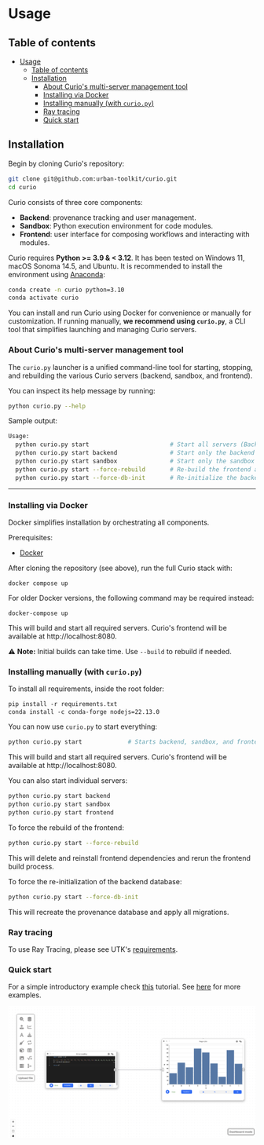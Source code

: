 # Usage

## Table of contents
- [Usage](#usage)
  - [Table of contents](#table-of-contents)
  - [Installation](#installation)
    - [About Curio's multi-server management tool](#about-curios-multi-server-management-tool)
    - [Installing via Docker](#installing-via-docker)
    - [Installing manually (with `curio.py`)](#installing-manually-with-curiopy)
    - [Ray tracing](#ray-tracing)
    - [Quick start](#quick-start)

## Installation


Begin by cloning Curio's repository:

```bash
git clone git@github.com:urban-toolkit/curio.git
cd curio
```

Curio consists of three core components:

* **Backend**: provenance tracking and user management.
* **Sandbox**: Python execution environment for code modules.
* **Frontend**: user interface for composing workflows and interacting with modules.

Curio requires **Python >= 3.9 & < 3.12**. It has been tested on Windows 11, macOS Sonoma 14.5, and Ubuntu. It is recommended to install the environment using [Anaconda](https://anaconda.org):

```bash
conda create -n curio python=3.10
conda activate curio
```

You can install and run Curio using Docker for convenience or manually for customization. If running manually, **we recommend using `curio.py`**, a CLI tool that simplifies launching and managing Curio servers.

### About Curio's multi-server management tool

The `curio.py` launcher is a unified command-line tool for starting, stopping, and rebuilding the various Curio servers (backend, sandbox, and frontend).

You can inspect its help message by running:

```bash
python curio.py --help
```

Sample output:

```bash
Usage:
  python curio.py start                       # Start all servers (Backend, Sandbox, Frontend)
  python curio.py start backend               # Start only the backend (localhost:5002)
  python curio.py start sandbox               # Start only the sandbox (localhost:2000)
  python curio.py start --force-rebuild       # Re-build the frontend and start all servers
  python curio.py start --force-db-init       # Re-initialize the backend database and start all servers
```

---

### Installing via Docker

Docker simplifies installation by orchestrating all components.

Prerequisites:
- [Docker](https://docs.docker.com/get-started/get-docker/)

After cloning the repository (see above), run the full Curio stack with:

```console
docker compose up
```

For older Docker versions, the following command may be required instead:
```console
docker-compose up
```

This will build and start all required servers. Curio's frontend will be available at http://localhost:8080.

⚠️ **Note:** Initial builds can take time. Use `--build` to rebuild if needed.

### Installing manually (with `curio.py`)

To install all requirements, inside the root folder:

```console
pip install -r requirements.txt
conda install -c conda-forge nodejs=22.13.0
```

You can now use `curio.py` to start everything:

```bash
python curio.py start             # Starts backend, sandbox, and frontend
```

This will build and start all required servers. Curio's frontend will be available at http://localhost:8080.

You can also start individual servers:

```bash
python curio.py start backend
python curio.py start sandbox
python curio.py start frontend
```

To force the rebuild of the frontend:

```bash
python curio.py start --force-rebuild
```

This will delete and reinstall frontend dependencies and rerun the frontend build process.

To force the re-initialization of the backend database:

```bash
python curio.py start --force-db-init
```

This will recreate the provenance database and apply all migrations.

### Ray tracing

To use Ray Tracing, please see UTK's [requirements](https://github.com/urban-toolkit/utk).

### Quick start

For a simple introductory example check [this](QUICK-START.md) tutorial. See [here](README.md) for more examples.

![Tutorial](images/final_result.png?raw=true)



